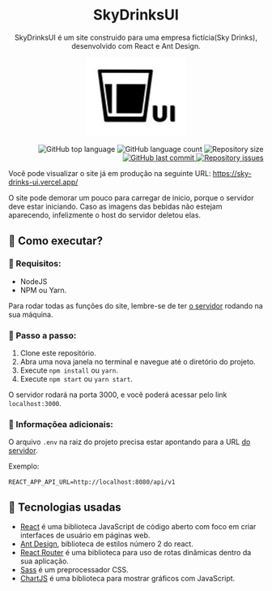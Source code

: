 <h1 align="center">SkyDrinksUI</h1>

<p align="center">
    SkyDrinksUI é um site construido para uma empresa fictícia(Sky Drinks), desenvolvido com React e Ant Design.   
</p>

<p align="center">
    <img width="200" src="./SkyDrinksUI.png" />
</p>


<p align="right">
  <img alt="GitHub top language" src="https://img.shields.io/github/languages/top/SkyG0D/sky-drinks-ui.svg" />
  
  <img alt="GitHub language count" src="https://img.shields.io/github/languages/count/SkyG0D/sky-drinks-ui.svg" />
  
  <img alt="Repository size" src="https://img.shields.io/github/repo-size/SkyG0D/sky-drinks-ui.svg" />

  <a href="https://github.com/leovargasdev/twitch-live-06/commits/master">
    <img alt="GitHub last commit" src="https://img.shields.io/github/last-commit/SkyG0D/sky-drinks-ui.svg" />
  </a>
  
  <a href="https://github.com/leovargasdev/twitch-live-06/issues">
    <img alt="Repository issues" src="https://img.shields.io/github/issues/SkyG0D/sky-drinks-ui.svg" />
  </a>
</p>

Você pode visualizar o site já em produção na seguinte URL: https://sky-drinks-ui.vercel.app/

O site pode demorar um pouco para carregar de inicio, porque o servidor deve estar iniciando. Caso as imagens das bebidas não estejam aparecendo, infelizmente o host do servidor deletou elas.

## :wrench: Como executar?

### :mag_right: Requisitos:

- NodeJS
- NPM ou Yarn.

Para rodar todas as funções do site, lembre-se de ter [o servidor](https://github.com/SkyG0D/sky-drinks-api) rodando na sua máquina.

### :athletic_shoe: Passo a passo:

1. Clone este repositório.
2. Abra uma nova janela no terminal e navegue até o diretório do projeto.
3. Execute `npm install` ou `yarn`.
4. Execute `npm start` ou `yarn start`.

O servidor rodará na porta 3000, e você poderá acessar pelo link `localhost:3000`.

### :paperclip: Informaçõea adicionais:

O arquivo `.env` na raiz do projeto precisa estar apontando para a URL [do servidor](https://github.com/SkyG0D/sky-drinks-api).

Exemplo:

```
REACT_APP_API_URL=http://localhost:8080/api/v1
```

## :rocket: Tecnologias usadas

- [React](https://pt-br.reactjs.org/) é uma biblioteca JavaScript de código aberto com foco em criar interfaces de usuário em páginas web.
- [Ant Design](https://ant.design/), biblioteca de estilos número 2 do react.
- [React Router](https://reactrouter.com/) é uma biblioteca para uso de rotas dinâmicas dentro da sua aplicação.
- [Sass](https://sass-lang.com/) é um preprocessador CSS.
- [ChartJS](https://www.chartjs.org/)
  é uma biblioteca para mostrar gráficos com JavaScript.
